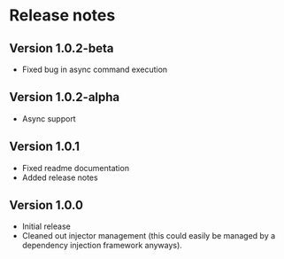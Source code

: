 # Release notes

## Version 1.0.2-beta
- Fixed bug in async command execution

## Version 1.0.2-alpha
- Async support

## Version 1.0.1
- Fixed readme documentation
- Added release notes

## Version 1.0.0
- Initial release
- Cleaned out injector management (this could easily be managed by a dependency injection framework anyways).